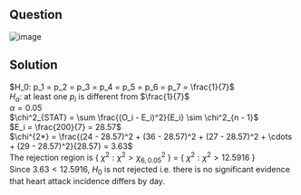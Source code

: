 ## Question

![image](https://github.com/user-attachments/assets/3f68882c-6b9a-490d-a688-9ad207c0dd46)

## Solution
$H_0: p_1 = p_2 = p_3 = p_4 = p_5 = p_6 = p_7 = \frac{1}{7}$  
$H_a:$ at least one $p_i$ is different from $\frac{1}{7}$  
$\alpha = 0.05$  
$\chi^2_{STAT} = \sum \frac{(O_i - E_i)^2}{E_i} \sim \chi^2_{n - 1}$  
$E_i = \frac{200}{7} = 28.57$  
$\chi^{2*} = \frac{(24 - 28.57)^2 + (36 - 28.57)^2 + (27 - 28.57)^2 + \cdots + (29 - 28.57)^2}{28.57} = 3.63$  
The rejection region is { $\chi^2: \chi^2 > \chi^2_{6, 0.05}$ } = { $\chi^2: \chi^2 > 12.5916$ }  
Since $3.63 < 12.5916$, $H_0$ is not rejected i.e. there is no significant evidence that heart attack incidence differs by day.
